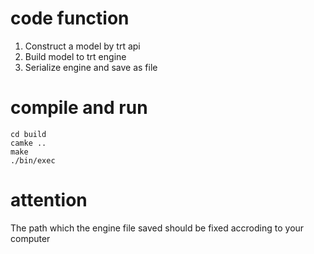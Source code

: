 # code function
1. Construct a model by trt api
2. Build model to trt engine
3. Serialize engine and save as file
# compile and run
```
cd build
camke ..
make
./bin/exec
```
# attention
The path which the engine file saved should be fixed accroding to your computer